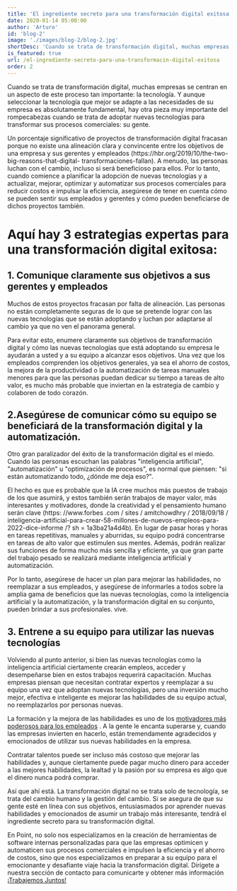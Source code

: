 ```yaml
---
title: 'El ingrediente secreto para una transformación digital exitosa'
date: 2020-01-14 05:00:00
author: 'Arturo'
id: 'blog-2'
image: './images/blog-2/blog-2.jpg'
shortDesc: 'Cuando se trata de transformación digital, muchas empresas se centran en un aspecto de este proceso tan importante: la tecnología. Y aunque...'
is_featured: true
url: /el-ingrediente-secreto-para-una-transformacin-digital-exitosa
order: 2
---
```


<div class="rn-blog-meta-area section-pb-xl">
    <div class="row">
        <div class="col-4 offset-1">
            <div class="rn-blog-content">
                <p>Cuando se trata de transformación digital, muchas empresas se centran en un aspecto de este proceso tan importante: la tecnología. Y aunque seleccionar la tecnología que mejor se adapte a las necesidades de su empresa es absolutamente fundamental, hay otra pieza muy importante del rompecabezas cuando se trata de adoptar nuevas tecnologías para transformar sus procesos comerciales: su gente.</p>
                <p>Un porcentaje significativo de proyectos de transformación digital fracasan porque no existe una alineación clara y convincente entre los objetivos de una empresa y sus gerentes y empleados (https://hbr.org/2019/10/the-two-big-reasons-that-digital- transformaciones-fallan). A menudo, las personas luchan con el cambio, incluso si será beneficioso para ellos. Por lo tanto, cuando comience a planificar la adopción de nuevas tecnologías y a actualizar, mejorar, optimizar y automatizar sus procesos comerciales para reducir costos e impulsar la eficiencia, asegúrese de tener en cuenta cómo se pueden sentir sus empleados y gerentes y cómo pueden beneficiarse de dichos proyectos también.</p>
                <h1>Aquí hay 3 estrategias expertas para una transformación digital exitosa:</h1>
                <h2>1. Comunique claramente sus objetivos a sus gerentes y empleados</h2>
                <p>Muchos de estos proyectos fracasan por falta de alineación. Las personas no están completamente seguras de lo que se pretende lograr con las nuevas tecnologías que se están adoptando y luchan por adaptarse al cambio ya que no ven el panorama general.</p>
                <p>Para evitar esto, enumere claramente sus objetivos de transformación digital y cómo las nuevas tecnologías que está adoptando su empresa le ayudarán a usted y a su equipo a alcanzar esos objetivos. Una vez que los empleados comprenden los objetivos generales, ya sea el ahorro de costos, la mejora de la productividad o la automatización de tareas manuales menores para que las personas puedan dedicar su tiempo a tareas de alto valor, es mucho más probable que inviertan en la estrategia de cambio y colaboren de todo corazón.</p>
                <h2>2.Asegúrese de comunicar cómo su equipo se beneficiará de la transformación digital y la automatización.</h2>
                <p>Otro gran paralizador del éxito de la transformación digital es el miedo. Cuando las personas escuchan las palabras "inteligencia artificial", "automatización" u "optimización de procesos", es normal que piensen: "si están automatizando todo, ¿dónde me deja eso?".</p>
                <p>El hecho es que es probable que la IA cree muchos más puestos de trabajo de los que asumirá, y estos también serán trabajos de mayor valor, más interesantes y motivadores, donde la creatividad y el pensamiento humano serán clave (https: //www.forbes .com / sites / amitchowdhry / 2018/09/18 / inteligencia-artificial-para-crear-58-millones-de-nuevos-empleos-para-2022-dice-informe /? sh = 1a3ba21a4d4b). En lugar de pasar horas y horas en tareas repetitivas, manuales y aburridas, su equipo podrá concentrarse en tareas de alto valor que estimulen sus mentes. Además, podrán realizar sus funciones de forma mucho más sencilla y eficiente, ya que gran parte del trabajo pesado se realizará mediante inteligencia artificial y automatización.</p>
                <p>Por lo tanto, asegúrese de hacer un plan para mejorar las habilidades, no reemplazar a sus empleados, y asegúrese de informarles a todos sobre la amplia gama de beneficios que las nuevas tecnologías, como la inteligencia artificial y la automatización, y la transformación digital en su conjunto, pueden brindar a sus profesionales. vive.</p>    
                <h2>3. Entrene a su equipo para utilizar las nuevas tecnologías</h2> 
                <p>Volviendo al punto anterior, si bien las nuevas tecnologías como la inteligencia artificial ciertamente crearán empleos, acceder y desempeñarse bien en estos trabajos requerirá capacitación. Muchas empresas piensan que necesitan contratar expertos y reemplazar a su equipo una vez que adoptan nuevas tecnologías, pero una inversión mucho mejor, efectiva e inteligente es mejorar las habilidades de su equipo actual, no reemplazarlos por personas nuevas.</p>
                <p>La formación y la mejora de las habilidades es uno de los <a href="https://smallbusiness.chron.com/training-motivate-employees-13656.html">motivadores más poderosos para los empleados</a> . A la gente le encanta superarse y, cuando las empresas invierten en hacerlo, están tremendamente agradecidos y emocionados de utilizar sus nuevas habilidades en la empresa.</p>
                <p>Contratar talentos puede ser incluso más costoso que mejorar las habilidades y, aunque ciertamente puede pagar mucho dinero para acceder a las mejores habilidades, la lealtad y la pasión por su empresa es algo que el dinero nunca podrá comprar.</p>
                <p>Así que ahí está. La transformación digital no se trata solo de tecnología, se trata del cambio humano y la gestión del cambio. Si se asegura de que su gente esté en línea con sus objetivos, entusiasmados por aprender nuevas habilidades y emocionados de asumir un trabajo más interesante, tendrá el ingrediente secreto para su transformación digital.</p>
                <p>En Point, no solo nos especializamos en la creación de herramientas de software internas personalizadas para que las empresas optimicen y automaticen sus procesos comerciales e impulsen la eficiencia y el ahorro de costos, sino que nos especializamos en preparar a su equipo para el emocionante y desafiante viaje hacia la transformación digital. Dirígete a nuestra sección de contacto para comunicarte y obtener más información <a href="https://pointech.dev/contact">¡Trabajemos Juntos!</a> </p>
            </div>
        </div>
    </div>
</div>
